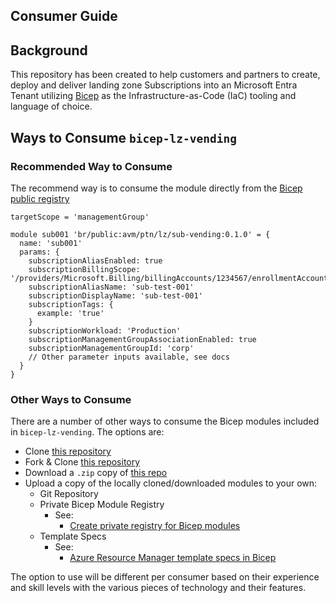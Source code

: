 <!-- markdownlint-disable MD041 -->
## Consumer Guide

## Background

This repository has been created to help customers and partners to create, deploy and deliver landing zone Subscriptions into an Microsoft Entra Tenant utilizing [Bicep](https://aka.ms/bicep) as the Infrastructure-as-Code (IaC) tooling and language of choice.

## Ways to Consume `bicep-lz-vending`

### Recommended Way to Consume

The recommend way is to consume the module directly from the [Bicep public registry](https://aka.ms/lz-vending/bicep)

```bicep
targetScope = 'managementGroup'

module sub001 'br/public:avm/ptn/lz/sub-vending:0.1.0' = {
  name: 'sub001'
  params: {
    subscriptionAliasEnabled: true
    subscriptionBillingScope: '/providers/Microsoft.Billing/billingAccounts/1234567/enrollmentAccounts/123456'
    subscriptionAliasName: 'sub-test-001'
    subscriptionDisplayName: 'sub-test-001'
    subscriptionTags: {
      example: 'true'
    }
    subscriptionWorkload: 'Production'
    subscriptionManagementGroupAssociationEnabled: true
    subscriptionManagementGroupId: 'corp'
    // Other parameter inputs available, see docs
  }
}
```

### Other Ways to Consume

There are a number of other ways to consume the Bicep modules included in `bicep-lz-vending`. The options are:

- Clone [this repository](https://aka.ms/brm)
- Fork & Clone [this repository](https://aka.ms/brm)
- Download a `.zip` copy of [this repo](https://aka.ms/brm)
- Upload a copy of the locally cloned/downloaded modules to your own:
  - Git Repository
  - Private Bicep Module Registry
    - See:
      - [Create private registry for Bicep modules](https://docs.microsoft.com/azure/azure-resource-manager/bicep/private-module-registry)
  - Template Specs
    - See:
      - [Azure Resource Manager template specs in Bicep](https://docs.microsoft.com/azure/azure-resource-manager/bicep/template-specs)

The option to use will be different per consumer based on their experience and skill levels with the various pieces of technology and their features.
